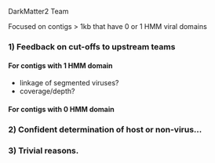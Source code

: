 DarkMatter2 Team

Focused on contigs > 1kb that have 0 or 1 HMM viral domains

### 1) Feedback on cut-offs to upstream teams 
#### For contigs with 1 HMM domain
  - linkage of segmented viruses?
  - coverage/depth?
  
#### For contigs with 0 HMM domain

### 2) Confident determination of host or non-virus…

### 3) Trivial reasons.

